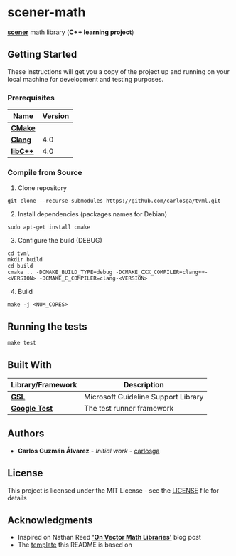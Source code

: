 # scener-math

[**scener**](http://github.com/carlosga/scener) math library (**C++ learning project**)

## Getting Started

These instructions will get you a copy of the project up and running on your local machine for development and testing purposes.

### Prerequisites

| Name                                     | Version |
|------------------------------------------|---------|
| [**CMake**](https://cmake.org/)          |         |
| [**Clang**](http://clang.llvm.org/)      | 4.0     |
| [**libC++**](http://libcxx.llvm.org/)    | 4.0     |

### Compile from Source

1. Clone repository

```
git clone --recurse-submodules https://github.com/carlosga/tvml.git
```

2. Install dependencies (packages names for Debian)

```
sudo apt-get install cmake
```

3. Configure the build (DEBUG)

```
cd tvml
mkdir build
cd build
cmake .. -DCMAKE_BUILD_TYPE=debug -DCMAKE_CXX_COMPILER=clang++-<VERSION> -DCMAKE_C_COMPILER=clang-<VERSION>
```

4. Build

```
make -j <NUM_CORES>
```

## Running the tests

```
make test
```

## Built With

| Library/Framework                                       | Description                         |
|---------------------------------------------------------|-------------------------------------|
| [**GSL**](https://github.com/Microsoft/GSL)             | Microsoft Guideline Support Library |
| [**Google Test**](https://github.com/google/googletest) | The test runner framework           |

## Authors

* **Carlos Guzmán Álvarez** - *Initial work* - [carlosga](https://github.com/carlosga)

## License

This project is licensed under the MIT License - see the [LICENSE](LICENSE) file for details

## Acknowledgments

* Inspired on Nathan Reed [**'On Vector Math Libraries'**](http://www.reedbeta.com/blog/on-vector-math-libraries/) blog post
* The [template](https://gist.github.com/PurpleBooth/109311bb0361f32d87a2) this README is based on
